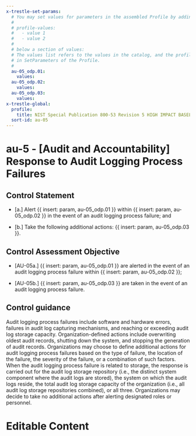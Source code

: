 ```yaml
---
x-trestle-set-params:
  # You may set values for parameters in the assembled Profile by adding
  #
  # profile-values:
  #   - value 1
  #   - value 2
  #
  # below a section of values:
  # The values list refers to the values in the catalog, and the profile-values represent values
  # in SetParameters of the Profile.
  #
  au-05_odp.01:
    values:
  au-05_odp.02:
    values:
  au-05_odp.03:
    values:
x-trestle-global:
  profile:
    title: NIST Special Publication 800-53 Revision 5 HIGH IMPACT BASELINE
  sort-id: au-05
---
```


# au-5 - \[Audit and Accountability\] Response to Audit Logging Process Failures

## Control Statement

- \[a.\] Alert {{ insert: param, au-05_odp.01 }} within {{ insert: param, au-05_odp.02 }} in the event of an audit logging process failure; and

- \[b.\] Take the following additional actions: {{ insert: param, au-05_odp.03 }}.

## Control Assessment Objective

- \[AU-05a.\] {{ insert: param, au-05_odp.01 }} are alerted in the event of an audit logging process failure within {{ insert: param, au-05_odp.02 }};

- \[AU-05b.\] {{ insert: param, au-05_odp.03 }} are taken in the event of an audit logging process failure.

## Control guidance

Audit logging process failures include software and hardware errors, failures in audit log capturing mechanisms, and reaching or exceeding audit log storage capacity. Organization-defined actions include overwriting oldest audit records, shutting down the system, and stopping the generation of audit records. Organizations may choose to define additional actions for audit logging process failures based on the type of failure, the location of the failure, the severity of the failure, or a combination of such factors. When the audit logging process failure is related to storage, the response is carried out for the audit log storage repository (i.e., the distinct system component where the audit logs are stored), the system on which the audit logs reside, the total audit log storage capacity of the organization (i.e., all audit log storage repositories combined), or all three. Organizations may decide to take no additional actions after alerting designated roles or personnel.

# Editable Content

<!-- Make additions and edits below -->
<!-- The above represents the contents of the control as received by the profile, prior to additions. -->
<!-- If the profile makes additions to the control, they will appear below. -->
<!-- The above markdown may not be edited but you may edit the content below, and/or introduce new additions to be made by the profile. -->
<!-- If there is a yaml header at the top, parameter values may be edited. Use --set-parameters to incorporate the changes during assembly. -->
<!-- The content here will then replace what is in the profile for this control, after running profile-assemble. -->
<!-- The current profile has no added parts for this control, but you may add new ones here. -->
<!-- Each addition must have a heading either of the form ## Control my_addition_name -->
<!-- or ## Part a. (where the a. refers to one of the control statement labels.) -->
<!-- "## Control" parts are new parts added after the statement part. -->
<!-- "## Part" parts are new parts added into the top-level statement part with that label. -->
<!-- Subparts may be added with nested hash levels of the form ### My Subpart Name -->
<!-- underneath the parent ## Control or ## Part being added -->
<!-- See https://ibm.github.io/compliance-trestle/tutorials/ssp_profile_catalog_authoring/ssp_profile_catalog_authoring for guidance. -->

